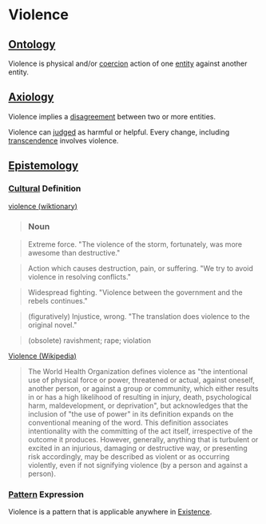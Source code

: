 # Violence

## [Ontology](./ontology.md)

Violence is physical and/or [coercion](./coercion.md) action of one [entity](./entity.md) against another entity.

## [Axiology](./axiology.md)

Violence implies a [disagreement](./disagree.md) between two or more entities.

Violence can [judged](./judgement.md) as harmful or helpful. Every change, including [transcendence](./transcendence.md) involves violence.

## [Epistemology](./epistemology.md)

### [Cultural](./culture.md) Definition

<a href="http://en.wiktionary.org/wiki/violence" target="_blank">violence (wiktionary)</a>

> ### Noun

> Extreme force. "The violence of the storm, fortunately, was more awesome than destructive."

> Action which causes destruction, pain, or suffering. "We try to avoid violence in resolving conflicts."

> Widespread fighting. "Violence between the government and the rebels continues."

> (figuratively) Injustice, wrong. "The translation does violence to the original novel."

> (obsolete) ravishment; rape; violation

<a href="http://en.wikipedia.org/wiki/Violence" target="_blank">Violence (Wikipedia)</a>

> The World Health Organization defines violence as "the intentional use of physical force or power, threatened or actual, against oneself, another person, or against a group or community, which either results in or has a high likelihood of resulting in injury, death, psychological harm, maldevelopment, or deprivation", but acknowledges that the inclusion of "the use of power" in its definition expands on the conventional meaning of the word. This definition associates intentionality with the committing of the act itself, irrespective of the outcome it produces. However, generally, anything that is turbulent or excited in an injurious, damaging or destructive way, or presenting risk accordingly, may be described as violent or as occurring violently, even if not signifying violence (by a person and against a person).

### [Pattern](./pattern.md) Expression

Violence is a pattern that is applicable anywhere in [Existence](./existence.md).

